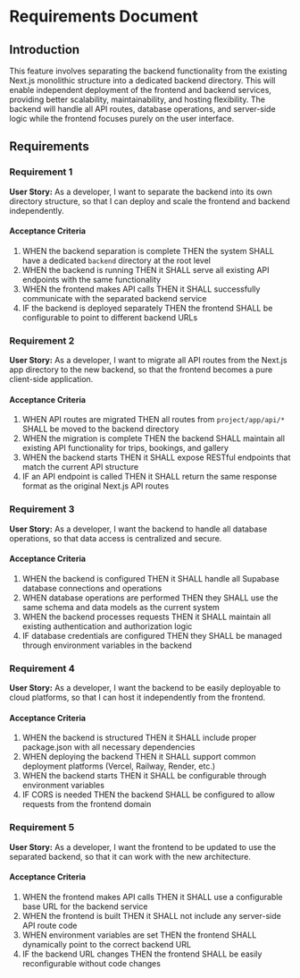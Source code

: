 # Requirements Document

## Introduction

This feature involves separating the backend functionality from the existing Next.js monolithic structure into a dedicated backend directory. This will enable independent deployment of the frontend and backend services, providing better scalability, maintainability, and hosting flexibility. The backend will handle all API routes, database operations, and server-side logic while the frontend focuses purely on the user interface.

## Requirements

### Requirement 1

**User Story:** As a developer, I want to separate the backend into its own directory structure, so that I can deploy and scale the frontend and backend independently.

#### Acceptance Criteria

1. WHEN the backend separation is complete THEN the system SHALL have a dedicated `backend` directory at the root level
2. WHEN the backend is running THEN it SHALL serve all existing API endpoints with the same functionality
3. WHEN the frontend makes API calls THEN it SHALL successfully communicate with the separated backend service
4. IF the backend is deployed separately THEN the frontend SHALL be configurable to point to different backend URLs

### Requirement 2

**User Story:** As a developer, I want to migrate all API routes from the Next.js app directory to the new backend, so that the frontend becomes a pure client-side application.

#### Acceptance Criteria

1. WHEN API routes are migrated THEN all routes from `project/app/api/*` SHALL be moved to the backend directory
2. WHEN the migration is complete THEN the backend SHALL maintain all existing API functionality for trips, bookings, and gallery
3. WHEN the backend starts THEN it SHALL expose RESTful endpoints that match the current API structure
4. IF an API endpoint is called THEN it SHALL return the same response format as the original Next.js API routes

### Requirement 3

**User Story:** As a developer, I want the backend to handle all database operations, so that data access is centralized and secure.

#### Acceptance Criteria

1. WHEN the backend is configured THEN it SHALL handle all Supabase database connections and operations
2. WHEN database operations are performed THEN they SHALL use the same schema and data models as the current system
3. WHEN the backend processes requests THEN it SHALL maintain all existing authentication and authorization logic
4. IF database credentials are configured THEN they SHALL be managed through environment variables in the backend

### Requirement 4

**User Story:** As a developer, I want the backend to be easily deployable to cloud platforms, so that I can host it independently from the frontend.

#### Acceptance Criteria

1. WHEN the backend is structured THEN it SHALL include proper package.json with all necessary dependencies
2. WHEN deploying the backend THEN it SHALL support common deployment platforms (Vercel, Railway, Render, etc.)
3. WHEN the backend starts THEN it SHALL be configurable through environment variables
4. IF CORS is needed THEN the backend SHALL be configured to allow requests from the frontend domain

### Requirement 5

**User Story:** As a developer, I want the frontend to be updated to use the separated backend, so that it can work with the new architecture.

#### Acceptance Criteria

1. WHEN the frontend makes API calls THEN it SHALL use a configurable base URL for the backend service
2. WHEN the frontend is built THEN it SHALL not include any server-side API route code
3. WHEN environment variables are set THEN the frontend SHALL dynamically point to the correct backend URL
4. IF the backend URL changes THEN the frontend SHALL be easily reconfigurable without code changes